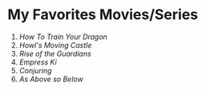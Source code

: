 
# **My Favorites Movies/Series**

1. *How To Train Your Dragon*
2. *Howl's Moving Castle*
3. *Rise of the Guardians*
4. *Empress Ki*
5. *Conjuring*
6. *As Above so Below*
